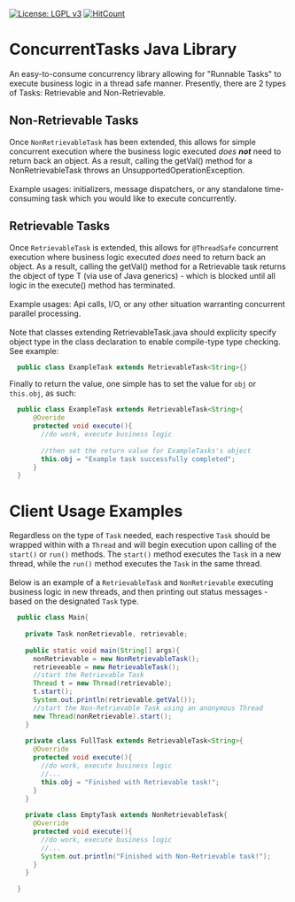 [![License: LGPL v3](https://img.shields.io/badge/License-LGPL%20v3-blue.svg)](https://www.gnu.org/licenses/lgpl-3.0)
[![HitCount](http://hits.dwyl.io/Naereen/badges.svg)](http://hits.dwyl.io/Naereen/badges)
# ConcurrentTasks Java Library
An easy-to-consume concurrency library allowing for "Runnable Tasks" to execute business logic in a thread safe manner. Presently, there are 2 types of Tasks: Retrievable and Non-Retrievable.
## Non-Retrievable Tasks
Once <code>NonRetrievableTask</code> has been extended, this allows for simple concurrent execution where the business logic executed <i>does <b>not</b></i> need to return back an object. As a result, calling the getVal() method for a NonRetrievableTask throws an UnsupportedOperationException. 
</br></br>
Example usages: initializers, message dispatchers, or any standalone time-consuming task which you would like to execute concurrently.
## Retrievable Tasks
Once <code>RetrievableTask</code> is extended, this allows for <code>@ThreadSafe</code> concurrent execution where business logic executed <i>does</i> need to return back an object. As a result, calling the getVal() method for a Retrievable task returns the object of type T (via use of Java generics) - which is blocked until all logic in the execute() method has terminated. 
<br/><br/>
Example usages: Api calls, I/O, or any other situation warranting concurrent parallel processing.
<br/><br/>
Note that classes extending RetrievableTask.java should explicity specify object type in the class declaration to enable compile-type type checking. See example:
```java
  public class ExampleTask extends RetrievableTask<String>{}
```

Finally to return the value, one simple has to set the value for <code>obj</code> or <code>this.obj</code>, as such:

```java
  public class ExampleTask extends RetrievableTask<String>{
      @Overide
      protected void execute(){
        //do work, execute business logic
        
        //then set the return value for ExampleTasks's object
        this.obj = "Example task successfully completed";
      }
  }
```
# Client Usage Examples
Regardless on the type of <code>Task</code> needed, each respective <code>Task</code> should be wrapped within with a <code>Thread</code> and will begin execution upon calling of the <code>start()</code> or <code>run()</code> methods. The <code>start()</code> method executes the <code>Task</code> in a new thread, while the <code>run()</code> method executes the <code>Task</code> in the same thread.
<br/><br/>Below is an example of a <code>RetrievableTask</code> and <code>NonRetrievable</code> executing business logic in new threads, and then printing out status messages - based on the designated <code>Task</code> type.
```java
  public class Main{
  
    private Task nonRetrievable, retrievable;
    
    public static void main(String[] args){
      nonRetrievable = new NonRetrievableTask();
      retrieveable = new RetrievableTask();
      //start the Retrievable Task
      Thread t = new Thread(retrievable);
      t.start();
      System.out.println(retrievable.getVal());
      //start the Non-Retrievable Task using an anonymous Thread
      new Thread(nonRetrievable).start();
    }
    
    private class FullTask extends RetrievableTask<String>{
      @Override
      protected void execute(){
        //do work, execute business logic
        //...    
        this.obj = "Finished with Retrievable task!";
      }
    }
    
    private class EmptyTask extends NonRetrievableTask{
      @Override
      protected void execute(){
        //do work, execute business logic
        //...
        System.out.println("Finished with Non-Retrievable task!");
      }
    } 
    
  }
```

